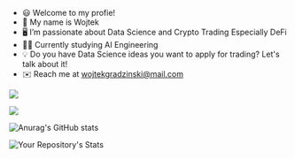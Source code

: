 
- 😃 Welcome to my profie! 
- 👋 My name is Wojtek
- 🖥️ I’m passionate about Data Science and Crypto Trading Especially DeFi
- 👨‍🎓 Currently studying AI Engineering
- 💡 Do you have Data Science ideas you want to apply for trading? Let's talk about it!
- ✉️ Reach me at wojtekgradzinski@mail.com
  
<a href="https://www.linkedin.com/in/wojciechgradzinski/" target = 'blank'><img align = "center" src="https://img.shields.io/badge/LinkedIn-0077B5?style=for-the-badge&logo=linkedin&logoColor=white"/></a> 

<a href="https://www.linkedin.com/in/wojciechgradzinski/" target = 'blank'><img align = "center" src="https://img.shields.io/badge/Twitter-1DA1F2?style=for-the-badge&logo=twitter&logoColor=white"/></a> 



![Anurag's GitHub stats](https://github-readme-stats.vercel.app/api?username=wojtekgradzinski&show_icons=true&theme=radical)


![Your Repository's Stats](https://github-readme-stats.vercel.app/api/top-langs/?username=Tanu-N-Prabhu&theme=radical)





